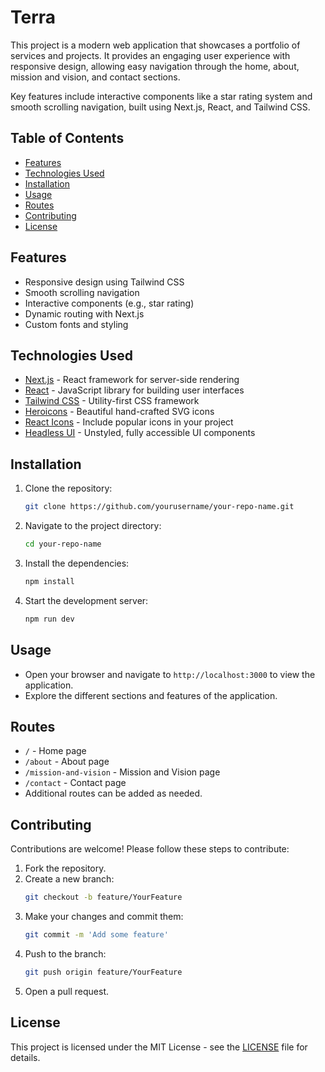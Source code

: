# Terra

This project is a modern web application that showcases a portfolio of services and projects. It provides an engaging user experience with responsive design, allowing easy navigation through the home, about, mission and vision, and contact sections.

Key features include interactive components like a star rating system and smooth scrolling navigation, built using Next.js, React, and Tailwind CSS.
## Table of Contents

- [Features](#features)
- [Technologies Used](#technologies-used)
- [Installation](#installation)
- [Usage](#usage)
- [Routes](#routes)
- [Contributing](#contributing)
- [License](#license)

## Features

- Responsive design using Tailwind CSS
- Smooth scrolling navigation
- Interactive components (e.g., star rating)
- Dynamic routing with Next.js
- Custom fonts and styling

## Technologies Used

- [Next.js](https://nextjs.org/) - React framework for server-side rendering
- [React](https://reactjs.org/) - JavaScript library for building user interfaces
- [Tailwind CSS](https://tailwindcss.com/) - Utility-first CSS framework
- [Heroicons](https://heroicons.com/) - Beautiful hand-crafted SVG icons
- [React Icons](https://react-icons.github.io/react-icons/) - Include popular icons in your project
- [Headless UI](https://headlessui.dev/) - Unstyled, fully accessible UI components

## Installation

1. Clone the repository:
   ```bash
   git clone https://github.com/yourusername/your-repo-name.git
   ```
2. Navigate to the project directory:
   ```bash
   cd your-repo-name
   ```
3. Install the dependencies:
   ```bash
   npm install
   ```
4. Start the development server:
   ```bash
   npm run dev
   ```

## Usage

- Open your browser and navigate to `http://localhost:3000` to view the application.
- Explore the different sections and features of the application.

## Routes

- `/` - Home page
- `/about` - About page
- `/mission-and-vision` - Mission and Vision page
- `/contact` - Contact page
- Additional routes can be added as needed.

## Contributing

Contributions are welcome! Please follow these steps to contribute:

1. Fork the repository.
2. Create a new branch:
   ```bash
   git checkout -b feature/YourFeature
   ```
3. Make your changes and commit them:
   ```bash
   git commit -m 'Add some feature'
   ```
4. Push to the branch:
   ```bash
   git push origin feature/YourFeature
   ```
5. Open a pull request.

## License

This project is licensed under the MIT License - see the [LICENSE](LICENSE) file for details.
